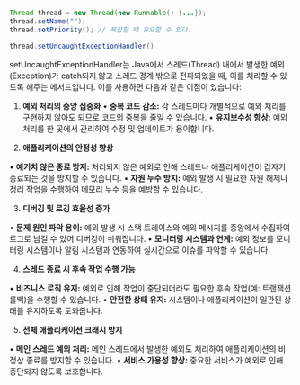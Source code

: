 
```java
Thread thread = new Thread(new Runnable() {...});
thread.setName("");
thread.setPriority(); // 복잡할 때 유요할 수 있다.
```

```java
thread.setUncaughtExceptionHandler()
```

setUncaughtExceptionHandler는 Java에서 스레드(Thread) 내에서 발생한 예외(Exception)가 catch되지 않고 스레드 경계 밖으로 전파되었을 때, 이를 처리할 수 있도록 해주는 메서드입니다. 이를 사용하면 다음과 같은 이점이 있습니다:

1. **예외 처리의 중앙 집중화**
• **중복 코드 감소:** 각 스레드마다 개별적으로 예외 처리를 구현하지 않아도 되므로 코드의 중복을 줄일 수 있습니다.
• **유지보수성 향상:** 예외 처리를 한 곳에서 관리하여 수정 및 업데이트가 용이합니다.

2. **애플리케이션의 안정성 향상**

• **예기치 않은 종료 방지:** 처리되지 않은 예외로 인해 스레드나 애플리케이션이 갑자기 종료되는 것을 방지할 수 있습니다.
• **자원 누수 방지:** 예외 발생 시 필요한 자원 해제나 정리 작업을 수행하여 메모리 누수 등을 예방할 수 있습니다.

3. **디버깅 및 로깅 효율성 증가**

• **문제 원인 파악 용이:** 예외 발생 시 스택 트레이스와 예외 메시지를 중앙에서 수집하여 로그로 남길 수 있어 디버깅이 쉬워집니다.
• **모니터링 시스템과 연계:** 예외 정보를 모니터링 시스템이나 알림 시스템과 연동하여 실시간으로 이슈를 파악할 수 있습니다.

4. **스레드 종료 시 후속 작업 수행 가능**

• **비즈니스 로직 유지:** 예외로 인해 작업이 중단되더라도 필요한 후속 작업(예: 트랜잭션 롤백)을 수행할 수 있습니다.
• **안전한 상태 유지:** 시스템이나 애플리케이션이 일관된 상태를 유지하도록 도와줍니다.

5. **전체 애플리케이션 크래시 방지**

• **메인 스레드 예외 처리:** 메인 스레드에서 발생한 예외도 처리하여 애플리케이션의 비정상 종료를 방지할 수 있습니다.
• **서비스 가용성 향상:** 중요한 서비스가 예외로 인해 중단되지 않도록 보호합니다.


